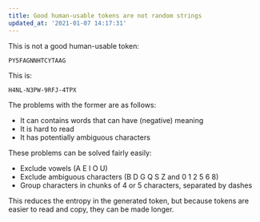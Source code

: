 ```yaml
---
title: Good human-usable tokens are not random strings
updated_at: '2021-01-07 14:17:31'
---
```



This is not a good human-usable token:

```
PY5FAGNNHTCYTAAG
```

This is:

```
H4NL-N3PW-9RFJ-4TPX
```

The problems with the former are as follows:

* It can contains words that can have (negative) meaning
* It is hard to read
* It has potentially ambiguous characters

These problems can be solved fairly easily:

* Exclude vowels (A E I O U)
* Exclude ambiguous characters (B D G Q S Z and 0 1 2 5 6 8)
* Group characters in chunks of 4 or 5 characters, separated by dashes

This reduces the entropy in the generated token, but because tokens are easier to read and copy, they can be made longer.